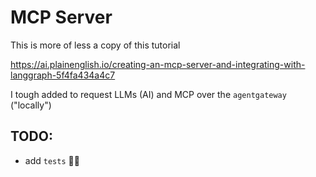 
# MCP Server

This is more of less a copy of this tutorial

https://ai.plainenglish.io/creating-an-mcp-server-and-integrating-with-langgraph-5f4fa434a4c7

I tough added to request LLMs (AI) and MCP over the `agentgateway` ("locally")

## TODO:

- add `tests` 🤦‍♂️